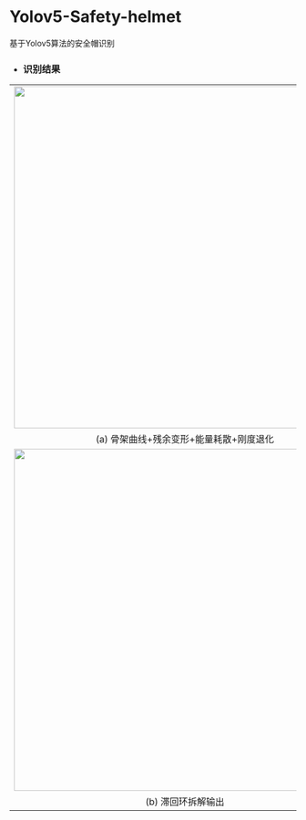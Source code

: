 # Yolov5-Safety-helmet
基于Yolov5算法的安全帽识别

* ### 识别结果 ###
<table align="center" border="0" style="border-collapse: collapse;">
  <tr>
    <td><img width="600px" src="https://user-images.githubusercontent.com/98397090/233547048-41d84e92-1d32-4d24-967c-f6b059e5d629.jpg"/></td>
  </tr>
  <tr>
     <td colspan="2">
     <div align=center>(a) 骨架曲线+残余变形+能量耗散+刚度退化</div>
  </tr>
  <tr>
    <td><img width="600px" src="https://user-images.githubusercontent.com/98397090/233547059-2a2bc533-ea2a-4069-9586-9832e936223b.jpg"/></td>
  </tr>
  <tr>
     <td colspan="2">
     <div align=center>(b) 滞回环拆解输出</div>
  </tr>
</table>


